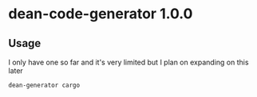 # dean-code-generator 1.0.0

## Usage
I only have one so far and it's very limited but I plan on expanding on this later

```sh
dean-generator cargo
```